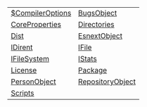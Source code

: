 |                                                                     |                                                                   |
| ------------------------------------------------------------------- | ----------------------------------------------------------------- |
| [$CompilerOptions](/sample/aot/system/interface/usdcompileroptions) | [BugsObject](/sample/aot/system/interface/bugsobject)             |
| [CoreProperties](/sample/aot/system/interface/coreproperties)       | [Directories](/sample/aot/system/interface/directories)           |
| [Dist](/sample/aot/system/interface/dist)                           | [EsnextObject](/sample/aot/system/interface/esnextobject)         |
| [IDirent](/sample/aot/system/interface/idirent)                     | [IFile](/sample/aot/system/interface/ifile)                       |
| [IFileSystem](/sample/aot/system/interface/ifilesystem)             | [IStats](/sample/aot/system/interface/istats)                     |
| [License](/sample/aot/system/interface/license)                     | [Package](/sample/aot/system/interface/package)                   |
| [PersonObject](/sample/aot/system/interface/personobject)           | [RepositoryObject](/sample/aot/system/interface/repositoryobject) |
| [Scripts](/sample/aot/system/interface/scripts)                     |                                                                   |